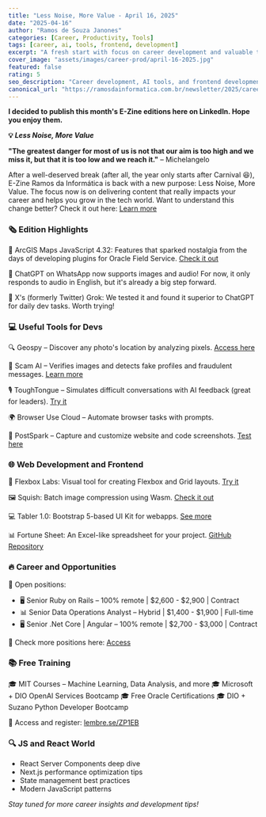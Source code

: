 ```yaml
---
title: "Less Noise, More Value - April 16, 2025"
date: "2025-04-16"
author: "Ramos de Souza Janones"
categories: [Career, Productivity, Tools]
tags: [career, ai, tools, frontend, development]
excerpt: "A fresh start with focus on career development and valuable tech insights"
cover_image: "assets/images/career-prod/april-16-2025.jpg"
featured: false
rating: 5
seo_description: "Career development, AI tools, and frontend development resources for tech professionals"
canonical_url: "https://ramosdainformatica.com.br/newsletter/2025/career-prod/april-16-2025"
---
```


**I decided to publish this month's E-Zine editions here on LinkedIn. Hope you enjoy them.**

**💡 *Less Noise, More Value***

**"The greatest danger for most of us is not that our aim is too high and we miss it, but that it is too low and we reach it."** – Michelangelo

After a well-deserved break (after all, the year only starts after Carnival 😆), E-Zine Ramos da Informática is back with a new purpose: Less Noise, More Value. The focus now is on delivering content that really impacts your career and helps you grow in the tech world. Want to understand this change better? Check it out here: [Learn more](https://ramosdainformatica.com.br/o-novo-ramos-da-informatica-menos-ruido-mais-valor/)

### **🗞️ Edition Highlights**

📌 ArcGIS Maps JavaScript 4.32: Features that sparked nostalgia from the days of developing plugins for Oracle Field Service. [Check it out](https://ramosdainformatica.com.br/arcgis-maps-javascript-novidades-da-versao-4-32/)

📌 ChatGPT on WhatsApp now supports images and audio! For now, it only responds to audio in English, but it's already a big step forward.

📌 X's (formerly Twitter) Grok: We tested it and found it superior to ChatGPT for daily dev tasks. Worth trying!

### **💻 Useful Tools for Devs**

🔍 Geospy – Discover any photo's location by analyzing pixels. [Access here](https://geospy.ai/)

🚨 Scam AI – Verifies images and detects fake profiles and fraudulent messages. [Learn more](https://www.scam.ai/)

🎙️ ToughTongue – Simulates difficult conversations with AI feedback (great for leaders). [Try it](https://www.toughtongueai.com/)

🌍 Browser Use Cloud – Automate browser tasks with prompts.

🎨 PostSpark – Capture and customize website and code screenshots. [Test here](https://postspark.app/)

### **🌐 Web Development and Frontend**

🎯 Flexbox Labs: Visual tool for creating Flexbox and Grid layouts. [Try it](https://flexboxlabs.netlify.app/)

🖼️ Squish: Batch image compression using Wasm. [Check it out](https://github.com/addyosmani/squish)

💻 Tabler 1.0: Bootstrap 5-based UI Kit for webapps. [See more](https://tabler.io/blog/tabler-1.0)

📊 Fortune Sheet: An Excel-like spreadsheet for your project. [GitHub Repository](https://github.com/ruilisi/fortune-sheet)

### **🔥 Career and Opportunities**

💼 Open positions:
- 🖥️ Senior Ruby on Rails – 100% remote | $2,600 - $2,900 | Contract
- 📊 Senior Data Operations Analyst – Hybrid | $1,400 - $1,900 | Full-time
- 🖥️ Senior .Net Core | Angular – 100% remote | $2,700 - $3,000 | Contract

🔗 Check more positions here: [Access](https://impulso.link/oportunidades?referral=d466696f)

### **📚 Free Training**

🎓 MIT Courses – Machine Learning, Data Analysis, and more
🎓 Microsoft + DIO OpenAI Services Bootcamp
🎓 Free Oracle Certifications
🎓 DIO + Suzano Python Developer Bootcamp

🔗 Access and register: [lembre.se/ZP1EB](http://lembre.se/ZP1EB)

### **🔍 JS and React World**
- React Server Components deep dive
- Next.js performance optimization tips
- State management best practices
- Modern JavaScript patterns

*Stay tuned for more career insights and development tips!*
